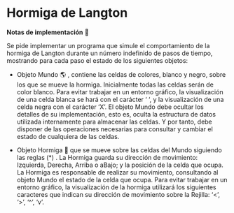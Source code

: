 # Hormiga de Langton

**Notas de implementación** :page_facing_up:

Se pide implementar un programa que simule el comportamiento de la hormiga de Langton
durante un número indefinido de pasos de tiempo, mostrando para cada paso el estado de los
siguientes objetos:

- Objeto Mundo :earth_americas:  , contiene las celdas de colores, blanco y negro, sobre los que se mueve la
hormiga. Inicialmente todas las celdas serán de color blanco. Para evitar trabajar en un
entorno gráfico, la visualización de una celda blanca se hará con el carácter ‘ ‘, y la
visualización de una celda negra con el carácter ‘X’. El objeto Mundo debe ocultar los
detalles de su implementación, esto es, oculta la estructura de datos utilizada internamente
para almacenar las celdas. Y por tanto, debe disponer de las operaciones necesarias para
consultar y cambiar el estado de cualquiera de las celdas.

- Objeto Hormiga :ant: que se mueve sobre las celdas del Mundo siguiendo las reglas
(*)
. La
Hormiga guarda su dirección de movimiento: Izquierda, Derecha, Arriba o aBajo; y la
posición de la celda que ocupa. La Hormiga es responsable de realizar su movimiento,
consultando al objeto Mundo el estado de la celda que ocupa. Para evitar trabajar en un
entorno gráfico, la visualización de la hormiga utilizará los siguientes caracteres que
indican su dirección de movimiento sobre la Rejilla: ‘<’, ‘>’, ‘^’, ‘v’.



